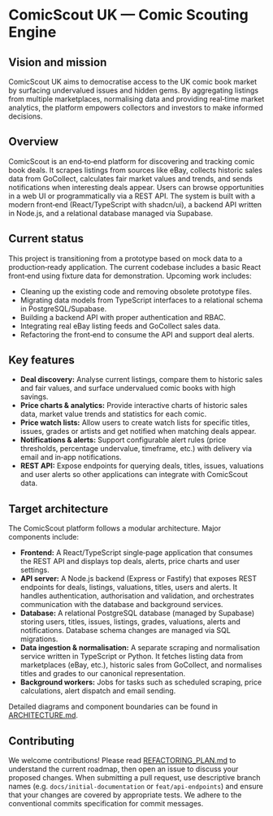 # ComicScout UK — Comic Scouting Engine

## Vision and mission
ComicScout UK aims to democratise access to the UK comic book market by surfacing undervalued issues and hidden gems. By aggregating listings from multiple marketplaces, normalising data and providing real‑time market analytics, the platform empowers collectors and investors to make informed decisions.

## Overview
ComicScout is an end‑to‑end platform for discovering and tracking comic book deals. It scrapes listings from sources like eBay, collects historic sales data from GoCollect, calculates fair market values and trends, and sends notifications when interesting deals appear. Users can browse opportunities in a web UI or programmatically via a REST API. The system is built with a modern front‑end (React/TypeScript with shadcn/ui), a backend API written in Node.js, and a relational database managed via Supabase.

## Current status
This project is transitioning from a prototype based on mock data to a production‑ready application. The current codebase includes a basic React front‑end using fixture data for demonstration. Upcoming work includes:
- Cleaning up the existing code and removing obsolete prototype files.
- Migrating data models from TypeScript interfaces to a relational schema in PostgreSQL/Supabase.
- Building a backend API with proper authentication and RBAC.
- Integrating real eBay listing feeds and GoCollect sales data.
- Refactoring the front‑end to consume the API and support deal alerts.

## Key features
- **Deal discovery:** Analyse current listings, compare them to historic sales and fair values, and surface undervalued comic books with high savings.
- **Price charts & analytics:** Provide interactive charts of historic sales data, market value trends and statistics for each comic.
- **Price watch lists:** Allow users to create watch lists for specific titles, issues, grades or artists and get notified when matching deals appear.
- **Notifications & alerts:** Support configurable alert rules (price thresholds, percentage undervalue, timeframe, etc.) with delivery via email and in‑app notifications.
- **REST API:** Expose endpoints for querying deals, titles, issues, valuations and user alerts so other applications can integrate with ComicScout data.

## Target architecture
The ComicScout platform follows a modular architecture. Major components include:
- **Frontend:** A React/TypeScript single‑page application that consumes the REST API and displays top deals, alerts, price charts and user settings.
- **API server:** A Node.js backend (Express or Fastify) that exposes REST endpoints for deals, listings, valuations, titles, users and alerts. It handles authentication, authorisation and validation, and orchestrates communication with the database and background services.
- **Database:** A relational PostgreSQL database (managed by Supabase) storing users, titles, issues, listings, grades, valuations, alerts and notifications. Database schema changes are managed via SQL migrations.
- **Data ingestion & normalisation:** A separate scraping and normalisation service written in TypeScript or Python. It fetches listing data from marketplaces (eBay, etc.), historic sales from GoCollect, and normalises titles and grades to our canonical representation.
- **Background workers:** Jobs for tasks such as scheduled scraping, price calculations, alert dispatch and email sending.

Detailed diagrams and component boundaries can be found in [ARCHITECTURE.md](./ARCHITECTURE.md).

## Contributing
We welcome contributions! Please read [REFACTORING_PLAN.md](./REFACTORING_PLAN.md) to understand the current roadmap, then open an issue to discuss your proposed changes. When submitting a pull request, use descriptive branch names (e.g. `docs/initial-documentation` or `feat/api-endpoints`) and ensure that your changes are covered by appropriate tests. We adhere to the conventional commits specification for commit messages.
